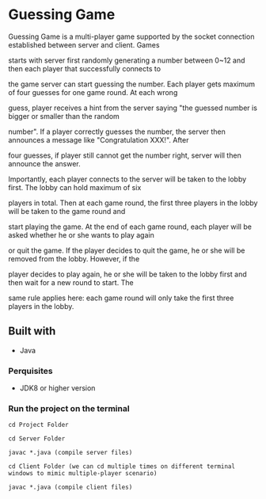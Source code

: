 
# Guessing Game
Guessing Game is a multi-player game supported by the socket connection established between server and client. Games

starts with server first randomly generating a number between 0~12 and then each player that successfully connects to

the game server can start guessing the number. Each player gets maximum of four guesses for one game round. At each wrong

guess, player receives a hint from the server saying "the guessed number is bigger or smaller than the random

number". If a player correctly guesses the number, the server then announces a message like "Congratulation XXX!". After

four guesses, if player still cannot get the number right, server will then announce the answer.


Importantly, each player connects to the server will be taken to the lobby first. The lobby can hold maximum of six

players in total. Then at each game round, the first three players in the lobby will be taken to the game round and

start playing the game. At the end of each game round, each player will be asked whether he or she wants to play again

or quit the game. If the player decides to quit the game, he or she will be removed from the lobby. However, if the

player decides to play again, he or she will be taken to the lobby first and then wait for a new round to start. The

same rule applies here: each game round will only take the first three players in the lobby.


## Built with
* Java

### Perquisites
* JDK8 or higher version

### Run the project on the terminal

```
cd Project Folder
```

```
cd Server Folder
```

```
javac *.java (compile server files)
```

```
cd Client Folder (we can cd multiple times on different terminal windows to mimic multiple-player scenario)
```

```
javac *.java (compile client files)
```

